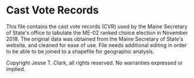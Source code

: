 # Cast Vote Records

This file contains the cast vote records (CVR) used by the Maine Secretary of State's office to tabulate the ME-02 ranked choice election in November 2018. The original data was obtained from the Maine Secretary of State's website, and cleaned for ease of use. File needs additional editing in order to be able to be joined to a shapefile for geographic analysis.

Copyright Jesse T. Clark, all rights reserved. No warranties expressed or implied.
